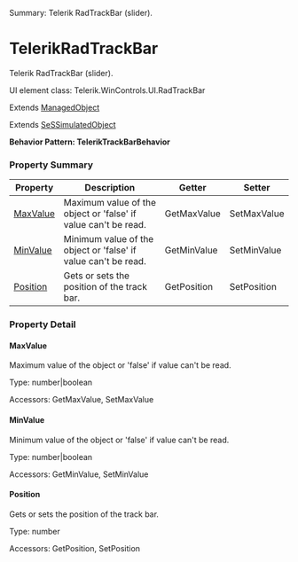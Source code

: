 Summary: Telerik RadTrackBar (slider).

# TelerikRadTrackBar

Telerik RadTrackBar (slider).
 
UI element class: Telerik.WinControls.UI.RadTrackBar

Extends [ManagedObject](ManagedObject.md)

Extends [SeSSimulatedObject](SeSSimulatedObject.md)





**Behavior Pattern: TelerikTrackBarBehavior**


<!-- ============================== property summary ========================== -->

  

### Property Summary

| **Property** | **Description** | **Getter** | **Setter** |
| ------------ | --------------- | ---------- | ---------- |
| [MaxValue](#maxvalue) | Maximum value of the object or 'false' if value can't be read. | GetMaxValue | SetMaxValue |
| [MinValue](#minvalue) | Minimum value of the object or 'false' if value can't be read. | GetMinValue | SetMinValue |
| [Position](#position) | Gets or sets the position of the track bar. | GetPosition | SetPosition |



  
<!-- ============================== action summary ========================== -->


<!-- ============================== property detail ========================== -->
  
### Property Detail
    
<a name="MaxValue"></a>
#### MaxValue


Maximum value of the object or 'false' if value can't be read.

      
  
      
Type: number|boolean
      
      
Accessors: GetMaxValue, SetMaxValue
      
    
<a name="MinValue"></a>
#### MinValue


Minimum value of the object or 'false' if value can't be read.

      
  
      
Type: number|boolean
      
      
Accessors: GetMinValue, SetMinValue
      
    
<a name="Position"></a>
#### Position


Gets or sets the position of the track bar.

      
  
      
Type: number
      
      
Accessors: GetPosition, SetPosition
      
    
  
  
<!-- ============================== action detail ========================== -->
    

